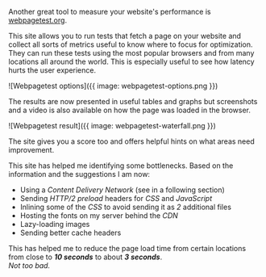 Another great tool to measure your website's performance is
[webpagetest.org](https://www.webpagetest.org).

This site allows you to run tests that fetch a page on your website and
collect all sorts of metrics useful to know where to focus for optimization.
They can run these tests using the most popular browsers and from many
locations all around the world.
This is especially useful to see how latency hurts the user experience.

![Webpagetest options]({{ image: webpagetest-options.png }})

The results are now presented in useful tables and graphs but screenshots
and a video is also available on how the page was loaded in the browser.

![Webpagetest result]({{ image: webpagetest-waterfall.png }})

The site gives you a score too and offers helpful hints on what areas
need improvement.

This site has helped me identifying some bottlenecks.
Based on the information and the suggestions I am now:

- Using a *Content Delivery Network* (see in a following section)
- Sending *HTTP/2 preload* headers for *CSS* and *JavaScript*
- Inlining some of the *CSS* to avoid sending it as *2* additional files
- Hosting the fonts on my server behind the *CDN*
- Lazy-loading images
- Sending better cache headers

This has helped me to reduce the page load time from certain locations
from close to __*10 seconds*__ to about __*3 seconds*__.  
*Not too bad.*
